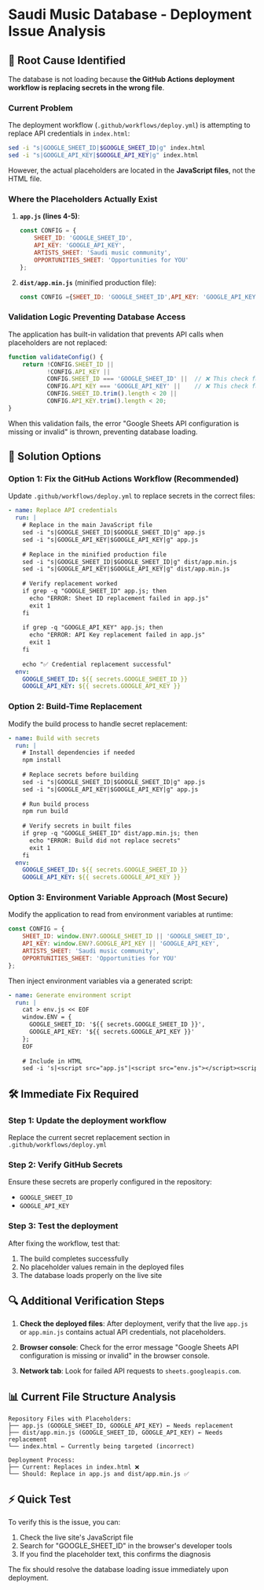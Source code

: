 # Saudi Music Database - Deployment Issue Analysis

## 🚨 Root Cause Identified

The database is not loading because **the GitHub Actions deployment workflow is replacing secrets in the wrong file**.

### Current Problem

The deployment workflow (`.github/workflows/deploy.yml`) is attempting to replace API credentials in `index.html`:

```bash
sed -i "s|GOOGLE_SHEET_ID|$GOOGLE_SHEET_ID|g" index.html
sed -i "s|GOOGLE_API_KEY|$GOOGLE_API_KEY|g" index.html
```

However, the actual placeholders are located in the **JavaScript files**, not the HTML file.

### Where the Placeholders Actually Exist

1. **`app.js` (lines 4-5)**:
   ```javascript
   const CONFIG = {
       SHEET_ID: 'GOOGLE_SHEET_ID',
       API_KEY: 'GOOGLE_API_KEY',
       ARTISTS_SHEET: 'Saudi music community',
       OPPORTUNITIES_SHEET: 'Opportunities for YOU'
   };
   ```

2. **`dist/app.min.js`** (minified production file):
   ```javascript
   const CONFIG ={SHEET_ID: 'GOOGLE_SHEET_ID',API_KEY: 'GOOGLE_API_KEY', ...
   ```

### Validation Logic Preventing Database Access

The application has built-in validation that prevents API calls when placeholders are not replaced:

```javascript
function validateConfig() {
    return !CONFIG.SHEET_ID || 
           !CONFIG.API_KEY || 
           CONFIG.SHEET_ID === 'GOOGLE_SHEET_ID' ||  // ❌ This check fails
           CONFIG.API_KEY === 'GOOGLE_API_KEY' ||    // ❌ This check fails
           CONFIG.SHEET_ID.trim().length < 20 ||
           CONFIG.API_KEY.trim().length < 20;
}
```

When this validation fails, the error "Google Sheets API configuration is missing or invalid" is thrown, preventing database loading.

## 🔧 Solution Options

### Option 1: Fix the GitHub Actions Workflow (Recommended)

Update `.github/workflows/deploy.yml` to replace secrets in the correct files:

```yaml
- name: Replace API credentials
  run: |
    # Replace in the main JavaScript file
    sed -i "s|GOOGLE_SHEET_ID|$GOOGLE_SHEET_ID|g" app.js
    sed -i "s|GOOGLE_API_KEY|$GOOGLE_API_KEY|g" app.js
    
    # Replace in the minified production file
    sed -i "s|GOOGLE_SHEET_ID|$GOOGLE_SHEET_ID|g" dist/app.min.js
    sed -i "s|GOOGLE_API_KEY|$GOOGLE_API_KEY|g" dist/app.min.js
    
    # Verify replacement worked
    if grep -q "GOOGLE_SHEET_ID" app.js; then
      echo "ERROR: Sheet ID replacement failed in app.js"
      exit 1
    fi
    
    if grep -q "GOOGLE_API_KEY" app.js; then
      echo "ERROR: API Key replacement failed in app.js"
      exit 1
    fi
    
    echo "✅ Credential replacement successful"
  env:
    GOOGLE_SHEET_ID: ${{ secrets.GOOGLE_SHEET_ID }}
    GOOGLE_API_KEY: ${{ secrets.GOOGLE_API_KEY }}
```

### Option 2: Build-Time Replacement

Modify the build process to handle secret replacement:

```yaml
- name: Build with secrets
  run: |
    # Install dependencies if needed
    npm install
    
    # Replace secrets before building
    sed -i "s|GOOGLE_SHEET_ID|$GOOGLE_SHEET_ID|g" app.js
    sed -i "s|GOOGLE_API_KEY|$GOOGLE_API_KEY|g" app.js
    
    # Run build process
    npm run build
    
    # Verify secrets in built files
    if grep -q "GOOGLE_SHEET_ID" dist/app.min.js; then
      echo "ERROR: Build did not replace secrets"
      exit 1
    fi
  env:
    GOOGLE_SHEET_ID: ${{ secrets.GOOGLE_SHEET_ID }}
    GOOGLE_API_KEY: ${{ secrets.GOOGLE_API_KEY }}
```

### Option 3: Environment Variable Approach (Most Secure)

Modify the application to read from environment variables at runtime:

```javascript
const CONFIG = {
    SHEET_ID: window.ENV?.GOOGLE_SHEET_ID || 'GOOGLE_SHEET_ID',
    API_KEY: window.ENV?.GOOGLE_API_KEY || 'GOOGLE_API_KEY',
    ARTISTS_SHEET: 'Saudi music community',
    OPPORTUNITIES_SHEET: 'Opportunities for YOU'
};
```

Then inject environment variables via a generated script:

```yaml
- name: Generate environment script
  run: |
    cat > env.js << EOF
    window.ENV = {
      GOOGLE_SHEET_ID: '${{ secrets.GOOGLE_SHEET_ID }}',
      GOOGLE_API_KEY: '${{ secrets.GOOGLE_API_KEY }}'
    };
    EOF
    
    # Include in HTML
    sed -i 's|<script src="app.js"|<script src="env.js"></script><script src="app.js"|' index.html
```

## 🛠 Immediate Fix Required

### Step 1: Update the deployment workflow
Replace the current secret replacement section in `.github/workflows/deploy.yml`

### Step 2: Verify GitHub Secrets
Ensure these secrets are properly configured in the repository:
- `GOOGLE_SHEET_ID` 
- `GOOGLE_API_KEY`

### Step 3: Test the deployment
After fixing the workflow, test that:
1. The build completes successfully
2. No placeholder values remain in the deployed files
3. The database loads properly on the live site

## 🔍 Additional Verification Steps

1. **Check the deployed files**: After deployment, verify that the live `app.js` or `app.min.js` contains actual API credentials, not placeholders.

2. **Browser console**: Check for the error message "Google Sheets API configuration is missing or invalid" in the browser console.

3. **Network tab**: Look for failed API requests to `sheets.googleapis.com`.

## 📊 Current File Structure Analysis

```
Repository Files with Placeholders:
├── app.js (GOOGLE_SHEET_ID, GOOGLE_API_KEY) ← Needs replacement
├── dist/app.min.js (GOOGLE_SHEET_ID, GOOGLE_API_KEY) ← Needs replacement
└── index.html ← Currently being targeted (incorrect)

Deployment Process:
├── Current: Replaces in index.html ❌
└── Should: Replace in app.js and dist/app.min.js ✅
```

## ⚡ Quick Test

To verify this is the issue, you can:

1. Check the live site's JavaScript file
2. Search for "GOOGLE_SHEET_ID" in the browser's developer tools
3. If you find the placeholder text, this confirms the diagnosis

The fix should resolve the database loading issue immediately upon deployment.